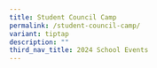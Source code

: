 ```yaml
---
title: Student Council Camp
permalink: /student-council-camp/
variant: tiptap
description: ""
third_nav_title: 2024 School Events
---
```

